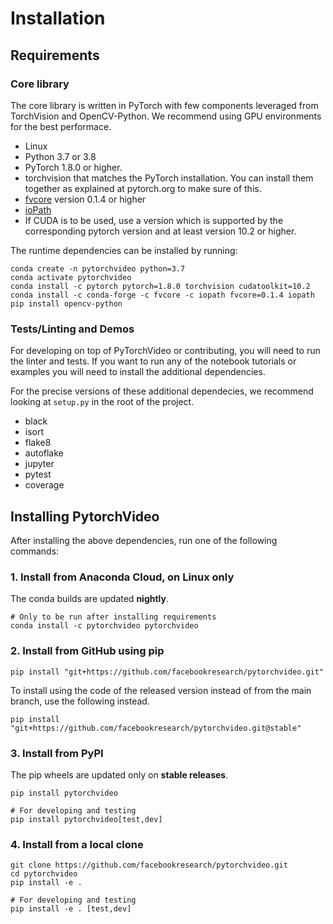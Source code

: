 # Installation


## Requirements

### Core library

The core library is written in PyTorch with few components leveraged from TorchVision and OpenCV-Python. We recommend using GPU environments
for the best performace.

- Linux
- Python 3.7 or 3.8 
- PyTorch 1.8.0 or higher.
- torchvision that matches the PyTorch installation. You can install them together as explained at pytorch.org to make sure of this.
- [fvcore](https://github.com/facebookresearch/fvcore) version 0.1.4 or higher
- [ioPath](https://github.com/facebookresearch/iopath)
- If CUDA is to be used, use a version which is supported by the corresponding pytorch version and at least version 10.2 or higher.

The runtime dependencies can be installed by running:
```
conda create -n pytorchvideo python=3.7
conda activate pytorchvideo
conda install -c pytorch pytorch=1.8.0 torchvision cudatoolkit=10.2
conda install -c conda-forge -c fvcore -c iopath fvcore=0.1.4 iopath
pip install opencv-python 
```

### Tests/Linting and Demos

For developing on top of PyTorchVideo or contributing, you will need to run the linter and tests. If you want to run any of the notebook tutorials or examples you will need to install the additional dependencies.

For the precise versions of these additional dependecies, we recommend looking at `setup.py` in the root of the project.

- black
- isort
- flake8
- autoflake
- jupyter
- pytest
- coverage


## Installing PytorchVideo
After installing the above dependencies, run one of the following commands:

### 1. Install from Anaconda Cloud, on Linux only
The conda builds are updated **nightly**.
```
# Only to be run after installing requirements
conda install -c pytorchvideo pytorchvideo
```

### 2. Install from GitHub using pip
```
pip install "git+https://github.com/facebookresearch/pytorchvideo.git"
```
To install using the code of the released version instead of from the main branch, use the following instead.
```
pip install "git+https://github.com/facebookresearch/pytorchvideo.git@stable"
```

### 3. Install from PyPI
The pip wheels are updated only on **stable releases**.
```
pip install pytorchvideo

# For developing and testing
pip install pytorchvideo[test,dev]
```

### 4. Install from a local clone
```
git clone https://github.com/facebookresearch/pytorchvideo.git
cd pytorchvideo 
pip install -e .

# For developing and testing
pip install -e . [test,dev]
```

